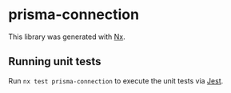 # prisma-connection

This library was generated with [Nx](https://nx.dev).

## Running unit tests

Run `nx test prisma-connection` to execute the unit tests via [Jest](https://jestjs.io).
